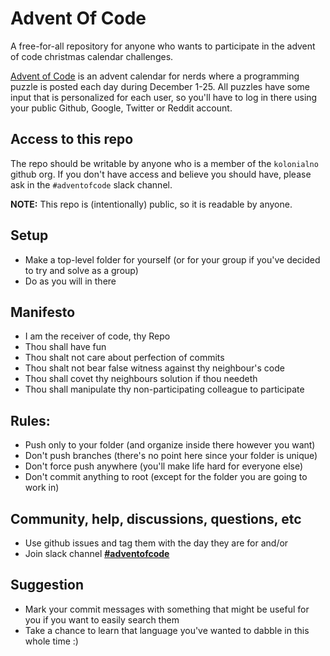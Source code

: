 # Advent Of Code

A free-for-all repository for anyone who wants to participate in the advent of
code christmas calendar challenges.

[Advent of Code](https://adventofcode.com) is an advent calendar for nerds
where a programming puzzle is posted each day during December 1-25. All puzzles
have some input that is personalized for each user, so you'll have to log in
there using your public Github, Google, Twitter or Reddit account.

## Access to this repo

The repo should be writable by anyone who is a member of the `kolonialno`
github org. If you don't have access and believe you should have, please ask in
the `#adventofcode` slack channel.

**NOTE:** This repo is (intentionally) public, so it is readable by anyone.

## Setup

- Make a top-level folder for yourself (or for your group if you've decided to
  try and solve as a group)
- Do as you will in there

## Manifesto

- I am the receiver of code, thy Repo
- Thou shall have fun
- Thou shalt not care about perfection of commits
- Thou shalt not bear false witness against thy neighbour's code
- Thou shall covet thy neighbours solution if thou needeth
- Thou shall manipulate thy non-participating colleague to participate

## Rules:

- Push only to your folder (and organize inside there however you want)
- Don't push branches (there's no point here since your folder is unique)
- Don't force push anywhere (you'll make life hard for everyone else)
- Don't commit anything to root (except for the folder you are going to work in)

## Community, help, discussions, questions, etc

- Use github issues and tag them with the day they are for and/or
- Join slack channel [**#adventofcode**](https://kolonialno.slack.com/archives/C01GGT5M6MN)

## Suggestion

- Mark your commit messages with something that might be useful for you if you
  want to easily search them
- Take a chance to learn that language you've wanted to dabble in this whole
  time :)
